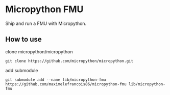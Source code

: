# Micropython FMU

Ship and run a FMU with Micropython.


## How to use

clone micropython/micropython

```
git clone https://github.com/micropython/micropython.git
```

add submodule 

```
git submodule add --name lib/micropython-fmu https://github.com/maximelefrancois86/micropython-fmu lib/micropython-fmu
```

